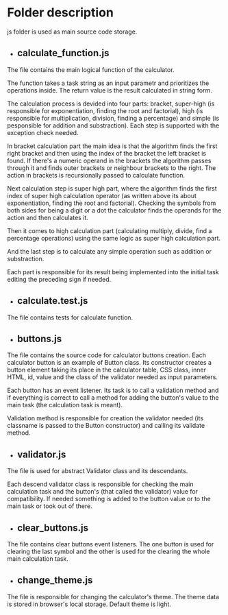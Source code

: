 # Folder description

js folder is used as main source code storage.

- ## calculate_function.js

The file contains the main logical function of the calculator.

The function takes a task string as an input parametr and prioritizes the operations inside. The return value is the result calculated in string form.

The calculation process is devided into four parts: bracket, super-high (is responsible for exponentiation, finding the root and factorial), high (is responsible for multiplication, division, finding a percentage) and simple (is pesponsible for addition and substraction). Each step is supported with the exception check needed.

In bracket calculation part the main idea is that the algorithm finds the first right bracket and then using the index of the bracket the left bracket is found. If there's a numeric operand in the brackets the algorithm passes through it and finds outer brackets or neighbour brackets to the right. The action in brackets is recursionally passed to calculate function.

Next calculation step is super high part, where the algorithm finds the first index of super high calculation operator (as written above its about exponentiation, finding the root and factorial). Checking the symbols from both sides for being a digit or a dot the calculator finds the operands for the action and then calculates it.

Then it comes to high calculation part (calculating multiply, divide, find a percentage operations) using the same logic as super high calculation part.

And the last step is to calculate any simple operation such as addition or substraction.

Each part is responsible for its result being implemented into the initial task editing the preceding sign if needed.

- ## calculate.test.js

The file contains tests for calculate function.

- ## buttons.js

The file contains the source code for calculator buttons creation. Each calculator button is an example of Button class. Its constructor creates a button element taking its place in the calculator table, CSS class, inner HTML, id, value and the class of the validator needed as input parameters.

Each button has an event listener. Its task is to call a validation method and if everything is correct to call a method for adding the button's value to the main task (the calculation task is meant).

Validation method is responsible for creation the validator needed (its classname is passed to the Button constructor) and calling its validate method.

- ## validator.js

The file is used for abstract Validator class and its descendants.

Each descend validator class is responsible for checking the main calculation task and the button's (that called the validator) value for compatibility. If needed something is added to the button value or to the main task or took out of there.

- ## clear_buttons.js

The file contains clear buttons event listeners. The one button is used for clearing the last symbol and the other is used for the clearing the whole main calculation task.

- ## change_theme.js

The file is responsible for changing the calculator's theme. The theme data is stored in browser's local storage. Default theme is light.
